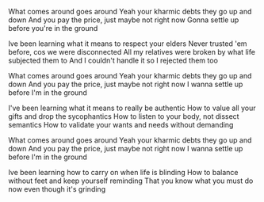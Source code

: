 What comes around goes around
Yeah your kharmic debts they go up and down
And you pay the price, just maybe not right now
Gonna settle up before you're in the ground

Ive been learning what it means to respect your elders
Never trusted 'em before, cos we were disconnected
All my relatives were broken by what life subjected them to
And I couldn't handle it so I rejected them too

What comes around goes around
Yeah your kharmic debts they go up and down
And you pay the price, just maybe not right now
I wanna settle up before I'm in the ground

I've been learning what it means to really be authentic
How to value all your gifts and drop the sycophantics
How to listen to your body, not dissect semantics
How to validate your wants and needs without demanding
  
What comes around goes around
Yeah your kharmic debts they go up and down
And you pay the price, just maybe not right now
I wanna settle up before I'm in the ground
  
Ive been learning how to carry on when life is blinding
How to balance without feet and keep yourself reminding
That you know what you must do now even though it's grinding

